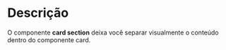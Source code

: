 # Descrição

O componente **card section** deixa você separar visualmente o conteúdo dentro do componente card.
